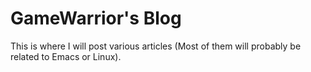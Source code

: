 # GameWarrior's Blog
This is where I will post various articles (Most of them will probably be related to Emacs or Linux).
